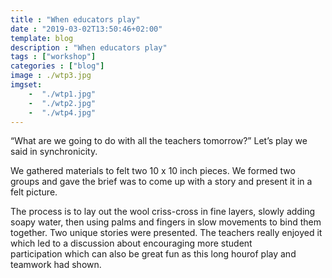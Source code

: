 ```yaml
--- 
title : "When educators play" 
date : "2019-03-02T13:50:46+02:00" 
template: blog
description : "When educators play" 
tags : ["workshop"] 
categories : ["blog"] 
image : ./wtp3.jpg
imgset:
    -  "./wtp1.jpg"
    -  "./wtp2.jpg"
    -  "./wtp4.jpg" 
---
```



“What are we going to do with all the teachers tomorrow?” Let’s play we said in synchronicity.

We gathered materials to felt two 10 x 10 inch pieces. We formed two groups and gave the brief was to come up with a story and present it in a felt picture. 

The process is to lay out the wool criss-cross in fine layers, slowly adding soapy water, then using palms and fingers in slow movements to bind them together. Two unique stories were presented. The teachers really enjoyed it which led to a discussion about encouraging more student participation which can also be great fun as this long hourof play and teamwork had shown.
